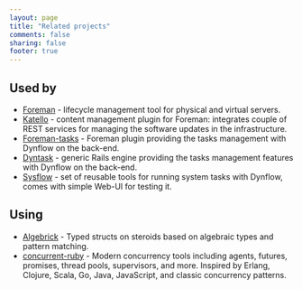 ```yaml
---
layout: page
title: "Related projects"
comments: false
sharing: false
footer: true
---
```


## Used by

-   [Foreman](http://theforeman.org) - lifecycle management tool for
    physical and virtual servers.
-   [Katello](http://katello.org) - content management plugin for
    Foreman: integrates couple of REST services for managing the
    software updates in the infrastructure.
-   [Foreman-tasks](https://github.com/iNecas/foreman-tasks) - Foreman
    plugin providing the tasks management with Dynflow on the back-end.
-   [Dyntask](https://github.com/iNecas/dyntask) - generic Rails engine
    providing the tasks management features with Dynflow on the back-end.
-   [Sysflow](https://github.com/iNecas/sysflow) - set of reusable tools
    for running system tasks with Dynflow, comes with simple Web-UI for
    testing it.

## Using

-   [Algebrick](https://github.com/pitr-ch/algebrick) - Typed structs on steroids based on
    algebraic types and pattern matching.
-   [concurrent-ruby](http://www.concurrent-ruby.com/) - Modern concurrency tools including agents,
    futures, promises, thread pools, supervisors, and more. Inspired by Erlang, Clojure, Scala,
    Go, Java, JavaScript, and classic concurrency patterns.


